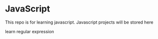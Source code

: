 # JavaScript

This repo is for learning javascript. Javascript projects will be stored here


learn regular expression 